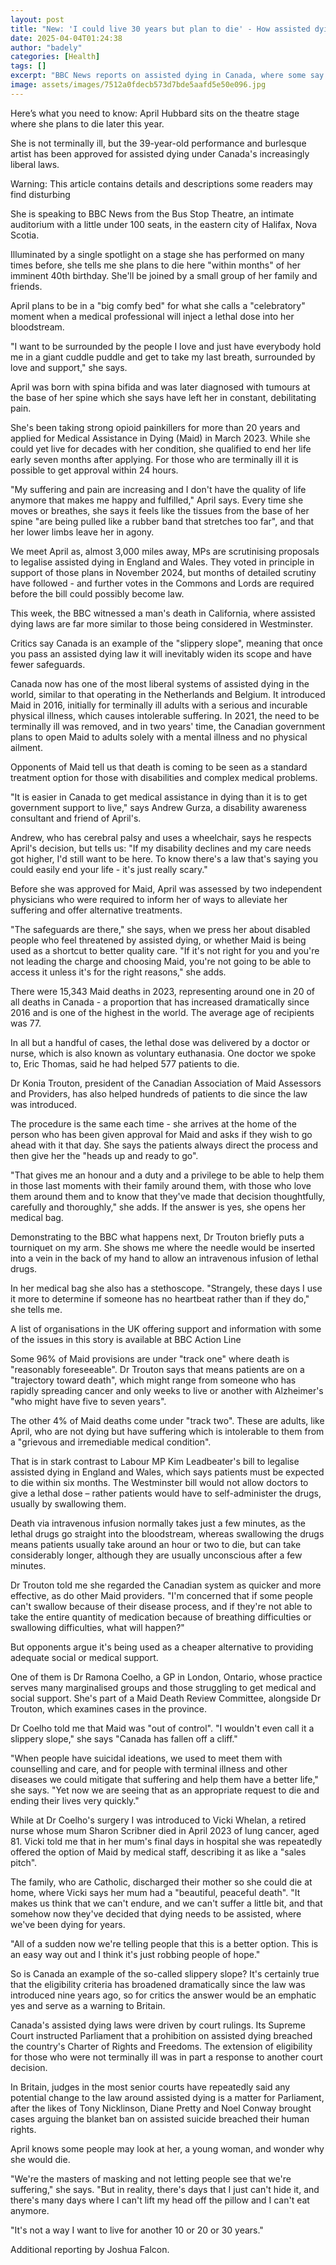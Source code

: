 ```yaml
---
layout: post
title: "New: 'I could live 30 years but plan to die' - How assisted dying law is dividing Canadians"
date: 2025-04-04T01:24:38
author: "badely"
categories: [Health]
tags: []
excerpt: "BBC News reports on assisted dying in Canada, where some say it's now easier to choose to die than get support to live"
image: assets/images/7512a0fdecb573d7bde5aafd5e50e096.jpg
---
```


Here’s what you need to know: April Hubbard sits on the theatre stage where she plans to die later this year.

She is not terminally ill, but the 39-year-old performance and burlesque artist has been approved for assisted dying under Canada's increasingly liberal laws.

Warning: This article contains details and descriptions some readers may find disturbing

She is speaking to BBC News from the Bus Stop Theatre, an intimate auditorium with a little under 100 seats, in the eastern city of Halifax, Nova Scotia.

Illuminated by a single spotlight on a stage she has performed on many times before, she tells me she plans to die here "within months" of her imminent 40th birthday. She'll be joined by a small group of her family and friends.

April plans to be in a "big comfy bed" for what she calls a "celebratory" moment when a medical professional will inject a lethal dose into her bloodstream.

"I want to be surrounded by the people I love and just have everybody hold me in a giant cuddle puddle and get to take my last breath, surrounded by love and support," she says.

April was born with spina bifida and was later diagnosed with tumours at the base of her spine which she says have left her in constant, debilitating pain.

She's been taking strong opioid painkillers for more than 20 years and applied for Medical Assistance in Dying (Maid) in March 2023. While she could yet live for decades with her condition, she qualified to end her life early seven months after applying. For those who are terminally ill it is possible to get approval within 24 hours.

"My suffering and pain are increasing and I don't have the quality of life anymore that makes me happy and fulfilled," April says. Every time she moves or breathes, she says it feels like the tissues from the base of her spine "are being pulled like a rubber band that stretches too far", and that her lower limbs leave her in agony.

We meet April as, almost 3,000 miles away, MPs are scrutinising proposals to legalise assisted dying in England and Wales. They voted in principle in support of those plans in November 2024, but months of detailed scrutiny have followed - and further votes in the Commons and Lords are required before the bill could possibly become law.

This week, the BBC witnessed a man's death in California, where assisted dying laws are far more similar to those being considered in Westminster.

Critics say Canada is an example of the "slippery slope", meaning that once you pass an assisted dying law it will inevitably widen its scope and have fewer safeguards.

Canada now has one of the most liberal systems of assisted dying in the world, similar to that operating in the Netherlands and Belgium. It introduced Maid in 2016, initially for terminally ill adults with a serious and incurable physical illness, which causes intolerable suffering. In 2021, the need to be terminally ill was removed, and in two years' time, the Canadian government plans to open Maid to adults solely with a mental illness and no physical ailment.

Opponents of Maid tell us that death is coming to be seen as a standard treatment option for those with disabilities and complex medical problems.

"It is easier in Canada to get medical assistance in dying than it is to get government support to live," says Andrew Gurza, a disability awareness consultant and friend of April's.

Andrew, who has cerebral palsy and uses a wheelchair, says he respects April's decision, but tells us: "If my disability declines and my care needs got higher, I'd still want to be here. To know there's a law that's saying you could easily end your life - it's just really scary."

Before she was approved for Maid, April was assessed by two independent physicians who were required to inform her of ways to alleviate her suffering and offer alternative treatments.

"The safeguards are there," she says, when we press her about disabled people who feel threatened by assisted dying, or whether Maid is being used as a shortcut to better quality care. "If it's not right for you and you're not leading the charge and choosing Maid, you're not going to be able to access it unless it's for the right reasons," she adds.

There were 15,343 Maid deaths in 2023, representing around one in 20 of all deaths in Canada - a proportion that has increased dramatically since 2016 and is one of the highest in the world. The average age of recipients was 77.

In all but a handful of cases, the lethal dose was delivered by a doctor or nurse, which is also known as voluntary euthanasia. One doctor we spoke to, Eric Thomas, said he had helped 577 patients to die.

Dr Konia Trouton, president of the Canadian Association of Maid Assessors and Providers, has also helped hundreds of patients to die since the law was introduced.

The procedure is the same each time - she arrives at the home of the person who has been given approval for Maid and asks if they wish to go ahead with it that day. She says the patients always direct the process and then give her the "heads up and ready to go".

"That gives me an honour and a duty and a privilege to be able to help them in those last moments with their family around them, with those who love them around them and to know that they've made that decision thoughtfully, carefully and thoroughly," she adds.  If the answer is yes, she opens her medical bag.

Demonstrating to the BBC what happens next, Dr Trouton briefly puts a tourniquet on my arm. She shows me where the needle would be inserted into a vein in the back of my hand to allow an intravenous infusion of lethal drugs.

In her medical bag she also has a stethoscope. "Strangely, these days I use it more to determine if someone has no heartbeat rather than if they do," she tells me.

A list of organisations in the UK offering support and information with some of the issues in this story is available at BBC Action Line

Some 96% of Maid provisions are under "track one" where death is "reasonably foreseeable". Dr Trouton says that means patients are on a "trajectory toward death", which might range from someone who has rapidly spreading cancer and only weeks to live or another with Alzheimer's "who might have five to seven years".

The other 4% of Maid deaths come under "track two". These are adults, like April, who are not dying but have suffering which is intolerable to them from a "grievous and irremediable medical condition".

That is in stark contrast to Labour MP Kim Leadbeater's bill to legalise assisted dying in England and Wales, which says patients must be expected to die within six months. The Westminster bill would not allow doctors to give a lethal dose – rather patients would have to self-administer the drugs, usually by swallowing them.

Death via intravenous infusion normally takes just a few minutes, as the lethal drugs go straight into the bloodstream, whereas swallowing the drugs means patients usually take around an hour or two to die, but can take considerably longer, although they are usually unconscious after a few minutes.

Dr Trouton told me she regarded the Canadian system as quicker and more effective, as do other Maid providers. "I'm concerned that if some people can't swallow because of their disease process, and if they're not able to take the entire quantity of medication because of breathing difficulties or swallowing difficulties, what will happen?"

But opponents argue it's being used as a cheaper alternative to providing adequate social or medical support.

One of them is Dr Ramona Coelho, a GP in London, Ontario, whose practice serves many marginalised groups and those struggling to get medical and social support. She's part of a Maid Death Review Committee, alongside Dr Trouton, which examines cases in the province.

Dr Coelho told me that Maid was "out of control". "I wouldn't even call it a slippery slope," she says "Canada has fallen off a cliff."

"When people have suicidal ideations, we used to meet them with counselling and care, and for people with terminal illness and other diseases we could mitigate that suffering and help them have a better life," she says. "Yet now we are seeing that as an appropriate request to die and ending their lives very quickly."

While at Dr Coelho's surgery I was introduced to Vicki Whelan, a retired nurse whose mum Sharon Scribner died in April 2023 of lung cancer, aged 81. Vicki told me that in her mum's final days in hospital she was repeatedly offered the option of Maid by medical staff, describing it as like a "sales pitch".

The family, who are Catholic, discharged their mother so she could die at home, where Vicki says her mum had a "beautiful, peaceful death". "It makes us think that we can't endure, and we can't suffer a little bit, and that somehow now they've decided that dying needs to be assisted, where we've been dying for years.

"All of a sudden now we're telling people that this is a better option. This is an easy way out and I think it's just robbing people of hope."

So is Canada an example of the so-called slippery slope? It's certainly true that the eligibility criteria has broadened dramatically since the law was introduced nine years ago, so for critics the answer would be an emphatic yes and serve as a warning to Britain.

Canada's assisted dying laws were driven by court rulings. Its Supreme Court instructed Parliament that a prohibition on assisted dying breached the country's Charter of Rights and Freedoms. The extension of eligibility for those who were not terminally ill was in part a response to another court decision.

In Britain, judges in the most senior courts have repeatedly said any potential change to the law around assisted dying is a matter for Parliament, after the likes of Tony Nicklinson, Diane Pretty and Noel Conway brought cases arguing the blanket ban on assisted suicide breached their human rights.

April knows some people may look at her, a young woman, and wonder why she would die.

"We're the masters of masking and not letting people see that we're suffering," she says. "But in reality, there's days that I just can't hide it, and there's many days where I can't lift my head off the pillow and I can't eat anymore.

"It's not a way I want to live for another 10 or 20 or 30 years."

Additional reporting by Joshua Falcon.

